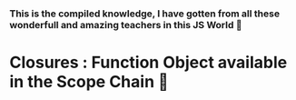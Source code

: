 ### This is the compiled knowledge, I have gotten from all these wonderfull and amazing teachers in this JS World 🚀

# Closures : Function Object available in the Scope Chain 💯
